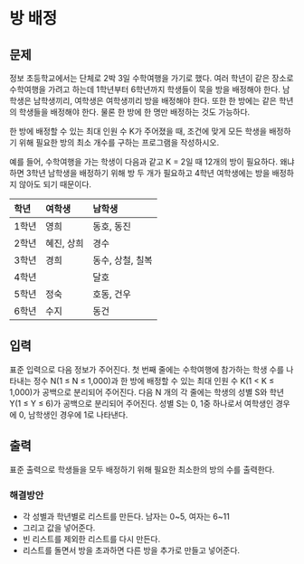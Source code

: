 # 방 배정 

## 문제

정보 초등학교에서는 단체로 2박 3일 수학여행을 가기로 했다. 여러 학년이 같은 장소로 수학여행을 가려고 하는데 1학년부터 6학년까지 학생들이 묵을 방을 배정해야 한다. 남학생은 남학생끼리, 여학생은 여학생끼리 방을 배정해야 한다. 또한 한 방에는 같은 학년의 학생들을 배정해야 한다. 물론 한 방에 한 명만 배정하는 것도 가능하다.

한 방에 배정할 수 있는 최대 인원 수 K가 주어졌을 때, 조건에 맞게 모든 학생을 배정하기 위해 필요한 방의 최소 개수를 구하는 프로그램을 작성하시오.

예를 들어, 수학여행을 가는 학생이 다음과 같고 K = 2일 때 12개의 방이 필요하다. 왜냐하면 3학년 남학생을 배정하기 위해 방 두 개가 필요하고 4학년 여학생에는 방을 배정하지 않아도 되기 때문이다.

| 학년  | 여학생     | 남학생           |
| :---- | :--------- | :--------------- |
| 1학년 | 영희       | 동호, 동진       |
| 2학년 | 혜진, 상희 | 경수             |
| 3학년 | 경희       | 동수, 상철, 칠복 |
| 4학년 |            | 달호             |
| 5학년 | 정숙       | 호동, 건우       |
| 6학년 | 수지       | 동건             |

## 입력

표준 입력으로 다음 정보가 주어진다. 첫 번째 줄에는 수학여행에 참가하는 학생 수를 나타내는 정수 N(1 ≤ N ≤ 1,000)과 한 방에 배정할 수 있는 최대 인원 수 K(1 < K ≤ 1,000)가 공백으로 분리되어 주어진다. 다음 N 개의 각 줄에는 학생의 성별 S와 학년 Y(1 ≤ Y ≤ 6)가 공백으로 분리되어 주어진다. 성별 S는 0, 1중 하나로서 여학생인 경우에 0, 남학생인 경우에 1로 나타낸다. 

## 출력

표준 출력으로 학생들을 모두 배정하기 위해 필요한 최소한의 방의 수를 출력한다.



### 해결방안

- 각 성별과 학년별로 리스트를 만든다. 남자는 0~5, 여자는 6~11 
- 그리고 값을 넣어준다. 
- 빈 리스트를 제외한 리스트를 다시 만든다. 
- 리스트를 돌면서 방을 초과하면 다른 방을 추가로 만들고 넣어준다. 
